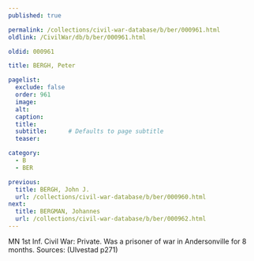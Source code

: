 ```yaml
---
published: true

permalink: /collections/civil-war-database/b/ber/000961.html
oldlink: /CivilWar/db/b/ber/000961.html

oldid: 000961

title: BERGH, Peter

pagelist:
  exclude: false
  order: 961
  image: 
  alt:
  caption:
  title:
  subtitle:      # Defaults to page subtitle
  teaser:

category: 
  - B 
  - BER

previous:
  title: BERGH, John J.
  url: /collections/civil-war-database/b/ber/000960.html  
next:
  title: BERGMAN, Johannes
  url: /collections/civil-war-database/b/ber/000962.html   
---
```

MN 1st Inf. Civil War: Private. Was a prisoner of war in Andersonville for 8 months. Sources: (Ulvestad p271)